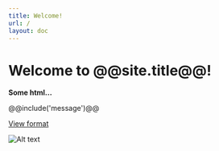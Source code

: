 ```yaml
---
title: Welcome!
url: /
layout: doc
---
```


# Welcome to @@site.title@@!

<strong>Some html...</strong>

@@include('message')@@

[View format](/docs/format)

![Alt text](/img/gangnamtocat.png)
